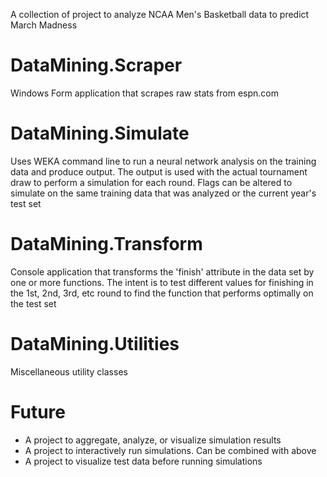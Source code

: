 A collection of project to analyze NCAA Men's Basketball data to predict March Madness

# DataMining.Scraper
Windows Form application that scrapes raw stats from espn.com

# DataMining.Simulate
Uses WEKA command line to run a neural network analysis on the training data and produce output. The output is used with the actual tournament draw to perform a simulation for each round. Flags can be altered to simulate on the same training data that was analyzed or the current year's test set

# DataMining.Transform
Console application that transforms the 'finish' attribute in the data set by one or more functions. The intent is to test different values for finishing in the 1st, 2nd, 3rd, etc round to find the function that performs optimally on the test set

# DataMining.Utilities
Miscellaneous utility classes

# Future
- A project to aggregate, analyze, or visualize simulation results
- A project to interactively run simulations. Can be combined with above
- A project to visualize test data before running simulations
